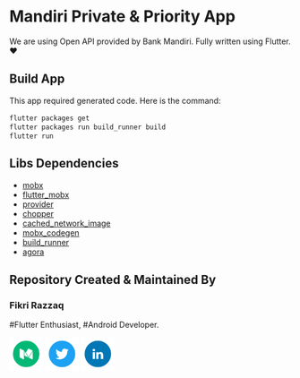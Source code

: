 # Mandiri Private & Priority App

We are using Open API provided by Bank Mandiri. Fully written using Flutter. :heart:

## Build App
This app required generated code. Here is the command:
```
flutter packages get
flutter packages run build_runner build
flutter run
```

## Libs Dependencies
* [mobx]
* [flutter_mobx]
* [provider]
* [chopper]
* [cached_network_image]
* [mobx_codegen]
* [build_runner]
* [agora]

## Repository Created & Maintained By

### Fikri Razzaq

#Flutter Enthusiast, #Android Developer.

<a href="https://medium.com/@fikrirazzaq"><img src="https://github.com/aritraroy/social-icons/blob/master/medium-icon.png?raw=true" width="60"></a>
<a href="https://twitter.com/fikrirazzaq"><img src="https://github.com/aritraroy/social-icons/blob/master/twitter-icon.png?raw=true" width="60"></a>
<a href="https://linkedin.com/in/fikrirazzaq"><img src="https://github.com/aritraroy/social-icons/blob/master/linkedin-icon.png?raw=true" width="60"></a>

[mobx]: <https://pub.dev/packages/mobx>
[flutter_mobx]: <https://pub.dev/packages/flutter_mobx>
[provider]: <https://pub.dev/packages/provider>
[chopper]: <https://pub.dev/packages/chopper>
[cached_network_image]: <https://pub.dev/packages/cached_network_image>
[fluttertoast]: <https://pub.dev/packages/fluttertoast>
[mobx_codegen]: <https://pub.dev/packages/mobx_codegen>
[build_runner]: <https://pub.dev/packages/build_runner>
[git-karma]: <http://karma-runner.github.io/4.0/dev/git-commit-msg.html>
[agora]: <https://github.com/AgoraIO-Community/Agora-Flutter-Quickstart>
